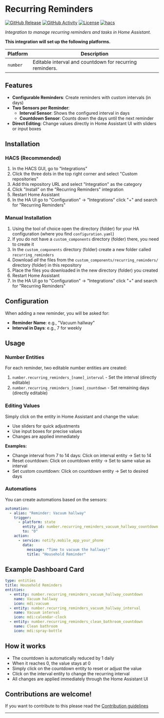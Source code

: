 # Recurring Reminders

[![GitHub Release][releases-shield]][releases]
[![GitHub Activity][commits-shield]][commits]
[![License][license-shield]](LICENSE)
[![hacs][hacsbadge]][hacs]

_Integration to manage recurring reminders and tasks in Home Assistant._

**This integration will set up the following platforms.**

Platform | Description
-- | --
`number` | Editable interval and countdown for recurring reminders.

## Features

- **Configurable Reminders**: Create reminders with custom intervals (in days)
- **Two Sensors per Reminder**:
  - **Interval Sensor**: Shows the configured interval in days
  - **Countdown Sensor**: Counts down the days until the next reminder
- **Direct Editing**: Change values directly in Home Assistant UI with sliders or input boxes

## Installation

### HACS (Recommended)

1. In the HACS GUI, go to "Integrations"
2. Click the three dots in the top right corner and select "Custom repositories"
3. Add this repository URL and select "Integration" as the category
4. Click "Install" on the "Recurring Reminders" integration
5. Restart Home Assistant
6. In the HA UI go to "Configuration" -> "Integrations" click "+" and search for "Recurring Reminders"

### Manual Installation

1. Using the tool of choice open the directory (folder) for your HA configuration (where you find `configuration.yaml`)
2. If you do not have a `custom_components` directory (folder) there, you need to create it
3. In the `custom_components` directory (folder) create a new folder called `recurring_reminders`
4. Download _all_ the files from the `custom_components/recurring_reminders/` directory (folder) in this repository
5. Place the files you downloaded in the new directory (folder) you created
6. Restart Home Assistant
7. In the HA UI go to "Configuration" -> "Integrations" click "+" and search for "Recurring Reminders"

## Configuration

When adding a new reminder, you will be asked for:

- **Reminder Name**: e.g., "Vacuum hallway"
- **Interval in Days**: e.g., 7 for weekly

## Usage

### Number Entities

For each reminder, two editable number entities are created:

1. `number.recurring_reminders_[name]_interval` - Set the interval (directly editable)
2. `number.recurring_reminders_[name]_countdown` - Set remaining days (directly editable)

### Editing Values

Simply click on the entity in Home Assistant and change the value:
- Use sliders for quick adjustments
- Use input boxes for precise values
- Changes are applied immediately

**Examples:**
- Change interval from 7 to 14 days: Click on interval entity → Set to 14
- Reset countdown: Click on countdown entity → Set to same value as interval
- Set custom countdown: Click on countdown entity → Set to desired days

### Automations

You can create automations based on the sensors:

```yaml
automation:
  - alias: "Reminder: Vacuum hallway"
    trigger:
      - platform: state
        entity_id: number.recurring_reminders_vacuum_hallway_countdown
        to: "0"
    action:
      - service: notify.mobile_app_your_phone
        data:
          message: "Time to vacuum the hallway!"
          title: "Household Reminder"
```

## Example Dashboard Card

```yaml
type: entities
title: Household Reminders
entities:
  - entity: number.recurring_reminders_vacuum_hallway_countdown
    name: Vacuum hallway
    icon: mdi:vacuum
  - entity: number.recurring_reminders_vacuum_hallway_interval
    name: Vacuum interval
    icon: mdi:calendar-clock
  - entity: number.recurring_reminders_clean_bathroom_countdown
    name: Clean bathroom
    icon: mdi:spray-bottle
```

## How it works

- The countdown is automatically reduced by 1 daily
- When it reaches 0, the value stays at 0
- Simply click on the countdown entity to reset or adjust the value
- Click on the interval entity to change the recurring interval
- All changes are applied immediately through the Home Assistant UI

## Contributions are welcome!

If you want to contribute to this please read the [Contribution guidelines](CONTRIBUTING.md)

---

[recurring_reminders]: https://github.com/Lucker03/recurring_reminders
[commits-shield]: https://img.shields.io/github/commit-activity/y/Lucker03/recurring_reminders.svg?style=for-the-badge
[commits]: https://github.com/Lucker03/recurring_reminders/commits/main
[hacs]: https://github.com/hacs/integration
[hacsbadge]: https://img.shields.io/badge/HACS-Custom-orange.svg?style=for-the-badge
[license-shield]: https://img.shields.io/github/license/Lucker03/recurring_reminders.svg?style=for-the-badge
[releases-shield]: https://img.shields.io/github/release/Lucker03/recurring_reminders.svg?style=for-the-badge
[releases]: https://github.com/Lucker03/recurring_reminders/releases